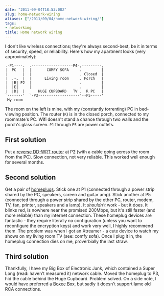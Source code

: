 ```yaml
---
date: "2011-09-04T18:53:00Z"
slug: home-network-wiring
aliases: ["/2011/09/04/home-network-wiring/"]
tags:
- networking
title: Home network wiring
---
```


I don't like wireless connections; they're always second-best, be it in terms
of security, speed, or reliability. Here's how my apartment looks (very
approximately):

<!--more-->

```
.-P1----.  .-------------------P4-,---------,
|  PC   |  |       COMFY SOFA     .         |
|       |  |                      . Closed  |
|  .-,  |  |      Living room     . Porch   |
|  |B| P2  |                      .         |
|  |E|     |                      .         |
|  |D|  |      HUGE CUPBOARD   TV .  R PC   |
`-------'  `-P3-------------------'--P5-----'
 My room
```

The room on the left is mine, with my (constantly torrenting) PC in bed-viewing
position. The router (`R`) is in the closed porch, connected to my roommate's
PC. Wifi doesn't stand a chance through two walls and the porch's glass screen.
`P1` through `P5` are power outlets.

## First solution

Put a [reverse DD-WRT router][1] at P2 (with a cable going across the room from
the PC). Slow connection, not very reliable.  This worked well enough for
several months.

[1]: /2010/11/20/dd-wrt-awesomeness

## Second solution

Get a pair of [homeplugs](http://www.aztech.com/sg/homeplug_hl110e.html). Stick
one at P1 (connected through a power strip shared by the PC, speakers, screen
and guitar amp). Stick another at P5 (connected through a power strip shared by
the other PC, router, modem, TV, fan, printer, speakers and a lamp). It
_shouldn't_ work - but it does. It blinks red, is nowhere near the promised
200Mbps, but it's still faster (and more reliable) than my internet connection.
These homeplug devices are fantastic - they require literally no configuration
(unless you want to reconfigure the encryption keys) and work very well, I
highly recommend them.  The problem was when I got an Xtreamer - a cute device
to watch my shows on my living room TV (see: comfy sofa). Once I plug it in,
the homeplug connection dies on me, proverbially the last straw.

## Third solution

Thankfully, I have my Big Box of Electronic Junk, which contained a Super Long
(read: haven't measured it) network cable. Moved the homeplug to P3, hid the
cable behind the Huge Cupboard. Problem solved.  On a side note, I would have
preferred a [Boxee Box](http://boxee.tv), but sadly it doesn't support lame old
RCA connections.
